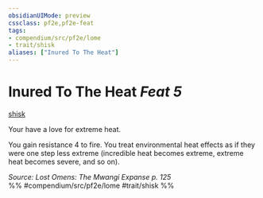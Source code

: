 ```yaml
---
obsidianUIMode: preview
cssclass: pf2e,pf2e-feat
tags:
- compendium/src/pf2e/lome
- trait/shisk
aliases: ["Inured To The Heat"]
---
```

# Inured To The Heat  *Feat 5*  
[shisk](../../rules/traits/shisk-lome.md)  


Your have a love for extreme heat.

You gain resistance 4 to fire. You treat environmental heat effects as if they were one step less extreme (incredible heat becomes extreme, extreme heat becomes severe, and so on).

*Source: Lost Omens: The Mwangi Expanse p. 125*  
%% #compendium/src/pf2e/lome #trait/shisk %%